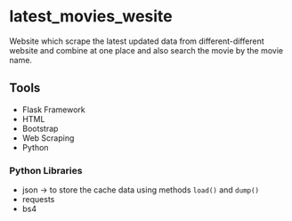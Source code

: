 # latest_movies_wesite
Website which scrape the latest updated data from different-different website and combine at one place and also search the movie by the movie name.

## Tools
* Flask Framework
* HTML
* Bootstrap
* Web Scraping
* Python

### Python Libraries
* json -> to store the cache data using methods `load()` and `dump()`
* requests
* bs4
